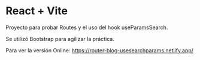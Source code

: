 # React + Vite

Proyecto para probar Routes y el uso del hook useParamsSearch.

Se utilizó Bootstrap para agilizar la práctica.

Para ver la versión Online:
https://router-blog-usesearchparams.netlify.app/
